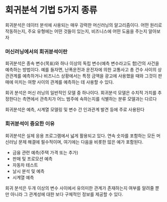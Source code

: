 # 회귀분석 기법 5가지 종류

회귀분석은 데이터 분석에 사용되는 매우 강력한 머신러닝의 알고리즘이다.
어떤 원리로 작동하는지, 주요 유형에는 어떤 것들이 있는지, 비즈니스에 어떤 도움을 주는지 알아보자


### 머신러닝에서의 회귀분석이란

회귀분석은 종속 변수(목표)와 하나 이상의 독립 변수(예측 변수라고도 함)간의 사건을 예측하는 방법이다. 예를 들자면, 난폭운전과 운전자에 의한 교통사고 총 건수 사이의 상관관계를 예측하거나 비즈니스 상황에서는 특정 금액을 광고에 사용했을 때와 그것이 판매에 미치는 여향 사이의 관계를 예측하는 데 사용할 수 있다.

회귀 분석은 머신 러닝의 일반적인 모델 중 하나이다. 회귀분석 모델은 수치적 가치를 추정한다는 측면에서 관측치가 어느 범주에 속하는지를 식별하는 분류 모델과는 다르다

회귀분석은 예측, 시계열 모델링 및 변수 간 인과관계 발견 등에 주로 사용된다

### 회귀분석이 중요한 이유

회귀분석은 실제 응용 프로그램에서 넓게 활용되고 있다. 연속 숫자를 포함하는 모든 머신러닝 문제 해결에 필수적이며, 여기에는 다음을 비롯한 많은 예가 포함된다.

* 금융 관련 예측(주택 가격 또는 추가)
* 판매 및 프로모션 예측
* 자동차 테스트
* 날시 분석 및 예측
* 시계열 예측

회귀 분석은 두개 이상의 변수 사이에서 유의미한 관계가 존재하는지 여부를 알려줄 뿐만 아니라 그 관계성에 대한 보다 구체적인 정보를 제공할 수 있다.
